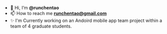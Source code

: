 - 👋 Hi, I’m **@runchentao**
- 📫 How to reach me **runchentao@gmail.com**
- ✨ I'm Currently working on an Andoird mobile app team project within a team of 4 graduate students.

<!---
runchentao/runchentao is a ✨ special ✨ repository because its `README.md` (this file) appears on your GitHub profile.
You can click the Preview link to take a look at your changes.
--->

